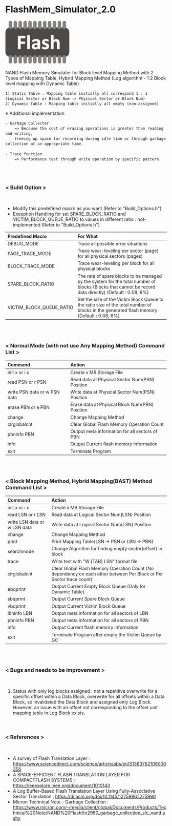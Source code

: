 # FlashMem_Simulator_2.0

<img src="/res/pgb-flashmemory.png" width="200" height="133"><br></br>
NAND Flash Memory Simulater for Block level Mapping Method with 2 Types of Mapping Table, Hybrid Mapping Method (Log algorithm - 1:2 Block level mapping with Dynamic Table)

	1) Static Table : Mapping table initially all correspond 1 : 1 (Logical Sector or Block Num -> Physical Sector or Block Num)
	2) Dynamic Table : Mapping table initially all empty (non-assigned)

※ Additional implementation

	- Garbage Collecter
		=> Because the cost of erasing operations is greater than reading and writing, 
		freeing up space for recording during idle time or through garbage collection at an appropriate time.

	- Trace function
		=> Performance test through write operation by specific pattern.	
<br></br>

<h3><strong>< Build Option ></strong></h3><br>

- Modify this predefined macro as you want (Refer to "Build_Options.h")
- Exception Handling for set SPARE_BLOCK_RATIO and VICTIM_BLOCK_QUEUE_RATIO to values in different ratio : not-implemented (Refer to "Build_Options.h")

| Predefined Macro | For What |
|:---|:---|
| DEBUG_MODE | Trace all possible error situations |
| PAGE_TRACE_MODE | Trace wear-leveling per sector (page) for all physical sectors (pages) |
| BLOCK_TRACE_MODE | Trace wear-leveling per block for all physical blocks |
| SPARE_BLOCK_RATIO | The rate of spare blocks to be managed by the system for the total number of blocks (Blocks that cannot be record data directly) (Default : 0.08, 8%) |
| VICTIM_BLOCK_QUEUE_RATIO | Set the size of the Victim Block Queue to the ratio size of the total number of blocks in the generated flash memory (Default : 0.08, 8%) |]

<br></br>

<h3><strong>< Normal Mode (with not use Any Mapping Method) Command List ></strong></h3>

| Command | Action |
|:---|:---|
| init x or i x | Create x MB Storage File |
| read PSN or r PSN | Read data at Physical Sector Num(PSN) Position |
| write PSN data or w PSN data | Write data at Physical Sector Num(PSN) Position |
| erase PBN or e PBN | Erase data at Physical Block Num(PBN) Position |
| change | Change Mapping Method |
| clrglobalcnt | Clear Global Flash Memory Operation Count |
| pbninfo PBN | Output meta information for all sectors of PBN |
| info | Output Current flash memory information |
| exit | Terminate Program |

<br></br>

<h3><strong>< Block Mapping Method, Hybrid Mapping(BAST) Method Command List ></strong></h1>

| Command | Action |
|:---|:---|
| init x or i x | Create x MB Storage File |
| read LSN or r LSN | Read data at Logical Sector Num(LSN) Position |
| write LSN data or w LSN data | Write data at Logical Sector Num(LSN) Position |
| change | Change Mapping Method |
| print | Print Mapping Table(LSN -> PSN or LBN -> PBN) |
| searchmode | Change Algorithm for finding empty sector(offset) in block |
| trace | Write test with "W [TAB] LSN" format file |
| clrglobalcnt | Clear Global Flash Memory Operation Count (No dependency on each other between Per Block or Per Sector trace count) |
| ebqprint | Output Current Empty Block Queue (Only for Dynamic Table) |
| sbqprint | Output Current Spare Block Queue |
| vbqprint | Output Current Victim Block Queue |
| lbninfo LBN | Output meta information for all sectors of LBN |
| pbninfo PBN | Output meta information for all sectors of PBN |
| info | Output Current flash memory information |
| exit | Terminate Program after empty the Victim Queue by GC |

<br></br>

<h3><strong>< Bugs and needs to be improvement ></strong></h3><br>
	
1) Status with only log blocks assigned : not a repetitive overwrite for a specific offset within a Data Block, overwrite for all offsets within a Data Block, so invalidated the Data Block and assigned only Log Block. However, an issue with an offset not corresponding to the offset unit mapping table in Log Block exists.<br>
<br></br>

<h3><strong>< References ></strong></h3><br>
	
- A survey of Flash Translation Layer : <br>https://www.sciencedirect.com/science/article/abs/pii/S1383762109000356<br>
- A SPACE-EFFICIENT FLASH TRANSLATION LAYER FOR COMPACTFLASH SYSTEMS : <br>https://ieeexplore.ieee.org/document/1010143<br>
- A Log Buffer-Based Flash Translation Layer Using Fully-Associative Sector Translation : https://dl.acm.org/doi/10.1145/1275986.1275990<br>
- Micron Technical Note - Garbage Collection : <br>https://www.micron.com/-/media/client/global/Documents/Products/Technical%20Note/NAND%20Flash/tn2960_garbage_collection_slc_nand.ashx<br>
